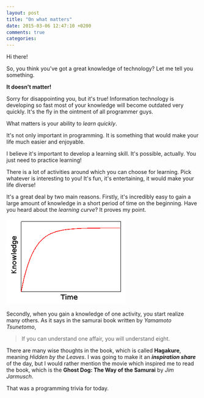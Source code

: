```yaml
---
layout: post
title: "On what matters"
date: 2015-03-06 12:47:10 +0200
comments: true
categories: 
---
```


Hi there!

So, you think you've got a great knowledge of technology? Let me tell you something.

**It doesn't matter!**

Sorry for disappointing you, but it's true! Information technology is developing so fast most of your knowledge will become outdated very quickly. It's the fly in the ointment of all programmer guys.

What matters is your ability to *learn quickly*.

It's not only important in programming. It is something that would make your life much easier and enjoyable.

I believe it's important to develop a learning skill. It's possible, actually. You just need to practice learning!

There is a lot of activities around which you can choose for learning. Pick whatever is interesting to you! It's fun, it's entertaining, it would make your life diverse!

It's a great deal by two main reasons. Firstly, it's incredibly easy to gain a large amount of knowledge in a short period of time on the beginning. Have you heard about the *learning curve*? It proves my point.

![Learning Curve](/images/learning-curve.png)

Secondly, when you gain a knowledge of one activity, you start realize many others. As it says in the samurai book written by *Yamamoto Tsunetomo*,

> If you can understand one affair, you will understand eight.

There are many wise thoughts in the book, which is called **Hagakure**, meaning *Hidden by the Leaves*. I was going to make it an ***inspiration share*** of the day, but I would rather mention the movie which inspired me to read the book, which is the **Ghost Dog: The Way of the Samurai** by *Jim Jarmusch*.

That was a programming trivia for today.

